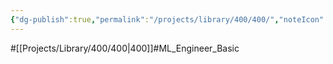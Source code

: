 ```yaml
---
{"dg-publish":true,"permalink":"/projects/library/400/400/","noteIcon":"0","created":"2024-01-24T15:24:09.124+09:00","updated":"2024-04-10T19:32:26.764+09:00"}
---
```


#[[Projects/Library/400/400\|400]]#ML_Engineer_Basic

